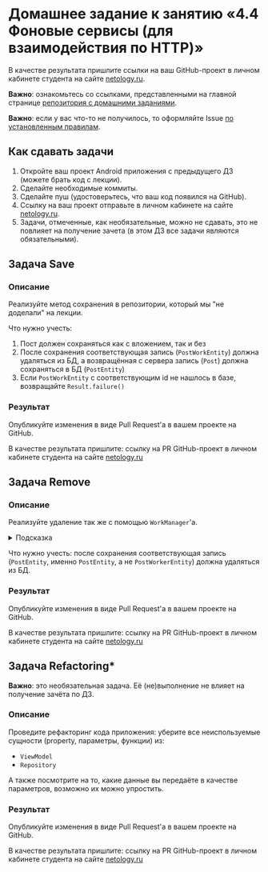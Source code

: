 # Домашнее задание к занятию «4.4 Фоновые сервисы (для взаимодействия по HTTP)»

В качестве результата пришлите ссылки на ваш GitHub-проект в личном кабинете студента на сайте [netology.ru](https://netology.ru).

**Важно**: ознакомьтесь со ссылками, представленными на главной странице [репозитория с домашними заданиями](../README.md).

**Важно**: если у вас что-то не получилось, то оформляйте Issue [по установленным правилам](../report-requirements.md).

## Как сдавать задачи

1. Откройте ваш проект Android приложения с предыдущего ДЗ (можете брать код с лекции).
1. Сделайте необходимые коммиты.
1. Сделайте пуш (удостоверьтесь, что ваш код появился на GitHub).
1. Ссылку на ваш проект отправьте в личном кабинете на сайте [netology.ru](https://netology.ru).
1. Задачи, отмеченные, как необязательные, можно не сдавать, это не повлияет на получение зачета (в этом ДЗ все задачи являются обязательными).

## Задача Save

### Описание

Реализуйте метод сохранения в репозитории, который мы "не доделали" на лекции.

Что нужно учесть:
1. Пост должен сохраняться как с вложением, так и без
1. После сохранения соответствующая запись (`PostWorkEntity`) должна удаляться из БД, а возвращённая с сервера запись (`Post`) должна сохраняться в БД (`PostEntity`)
1. Если `PostWorkEntity` с соответствующим id не нашлось в базе, возвращайте `Result.failure()`

### Результат

Опубликуйте изменения в виде Pull Request'а в вашем проекте на GitHub.

В качестве результата пришлите: ссылку на PR GitHub-проект в личном кабинете студента на сайте [netology.ru](https://netology.ru)

## Задача Remove

### Описание

Реализуйте удаление так же с помощью `WorkManager`'а.

<details>
<summary>Подсказка</summary>

Не нужно сохранять "задачу" в БД, достаточно передать с помощью `WorkRequest` `id` удаляемой записи.
</details>

Что нужно учесть: после сохранения соответствующая запись (`PostEntity`, именно `PostEntity`, а не `PostWorkerEntity`) должна удаляться из БД.

### Результат

Опубликуйте изменения в виде Pull Request'а в вашем проекте на GitHub.

В качестве результата пришлите: ссылку на PR GitHub-проект в личном кабинете студента на сайте [netology.ru](https://netology.ru)

## Задача Refactoring*

**Важно**: это необязательная задача. Её (не)выполнение не влияет на получение зачёта по ДЗ.

### Описание

Проведите рефакторинг кода приложения: уберите все неиспользуемые сущности (property, параметры, функции) из:
* `ViewModel`
* `Repository`

А также посмотрите на то, какие данные вы передаёте в качестве параметров, возможно их можно упростить.

### Результат

Опубликуйте изменения в виде Pull Request'а в вашем проекте на GitHub.

В качестве результата пришлите: ссылку на PR GitHub-проект в личном кабинете студента на сайте [netology.ru](https://netology.ru)
